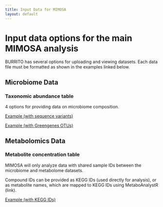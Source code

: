 ```yaml
---
title: Input Data for MIMOSA
layout: default
---
```

# Input data options for the main MIMOSA analysis

BURRITO has several options for uploading and viewing datasets. Each data file must be formatted as shown in the examples linked below.

<h2 id="taxonomy">Microbiome Data</h2>

<h3>Taxonomic abundance table</h3>

4 options for providing data on microbiome composition. 

<a href="https://elbo-spice.gs.washington.edu/shiny/MIMOSA2shiny/test_seqs.txt" target="_blank">Example (with sequence variants) </a>

<a href="https://elbo-spice.gs.washington.edu/shiny/MIMOSA2shiny/test_otus.txt" target="_blank">Example (with Greengenes OTUs) </a>
<!--- <a href="https://elbo-spice.gs.washington.edu/shiny/burrito/Data/examples/example_otus.txt" target="_blank">Example </a> -->


<h2 id="function">Metabolomics Data</h2>

<h3>Metabolite concentration table</h3>

MIMOSA will only analyze data with shared sample IDs between the microbiome and metabolome datasets. 

Compound IDs can be provided as KEGG IDs (used directly for analysis), or as metabolite names, which are mapped to KEGG IDs using MetaboAnalystR (link).

<a href="https://elbo-spice.gs.washington.edu/shiny/MIMOSA2shiny/test_seqs.txt" target="_blank">Example (with KEGG IDs) </a>

